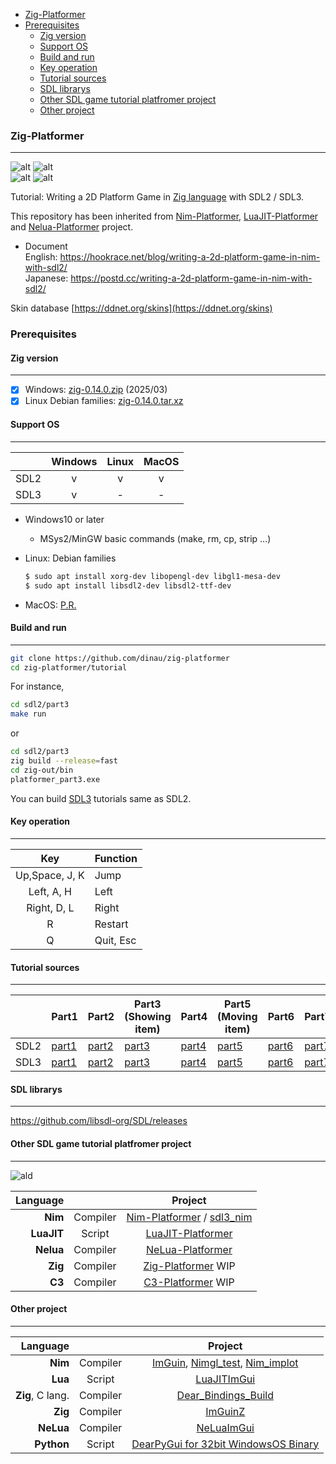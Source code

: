 <!-- START doctoc generated TOC please keep comment here to allow auto update -->
<!-- DON'T EDIT THIS SECTION, INSTEAD RE-RUN doctoc TO UPDATE -->

- [Zig-Platformer](#zig-platformer)
- [Prerequisites](#prerequisites)
  - [Zig version](#zig-version)
  - [Support OS](#support-os)
  - [Build and run](#build-and-run)
  - [Key operation](#key-operation)
  - [Tutorial sources](#tutorial-sources)
  - [SDL librarys](#sdl-librarys)
  - [Other SDL game tutorial platfromer project](#other-sdl-game-tutorial-platfromer-project)
  - [Other project](#other-project)

<!-- END doctoc generated TOC please keep comment here to allow auto update -->

### Zig-Platformer

---

![alt](https://github.com/dinau/zig-platformer/actions/workflows/windows.yml/badge.svg)  ![alt](https://github.com/dinau/zig-platformer/actions/workflows/rel.yml/badge.svg)  
![alt](https://github.com/dinau/zig-platformer/actions/workflows/linux.yml/badge.svg)
![alt](https://github.com/dinau/zig-platformer/actions/workflows/rel_linux.yml/badge.svg)

Tutorial: Writing a 2D Platform Game in [Zig language](https://ziglang.org) with SDL2 / SDL3.

This repository has been inherited from
[Nim-Platformer](https://github.com/def-/nim-platformer), [LuaJIT-Platformer](https://github.com/dinau/luajit-platformer) and [Nelua-Platformer](https://github.com/dinau/nelua-platformer)  project.
   - Document  
   English:  https://hookrace.net/blog/writing-a-2d-platform-game-in-nim-with-sdl2/  
   Japanese: https://postd.cc/writing-a-2d-platform-game-in-nim-with-sdl2/  

Skin database [https://ddnet.org/skins](https://ddnet.org/skins)

### Prerequisites

#### Zig version

---

- [x] Windows:  [zig-0.14.0.zip](https://ziglang.org/builds/zig-windows-x86_64-0.14.0.zip) (2025/03)  
- [x] Linux Debian families: [zig-0.14.0.tar.xz](https://ziglang.org/builds/zig-linux-x86_64-0.14.0.tar.xz)

#### Support OS

---

|      | Windows | Linux | MacOS |
| ---  | :---:   | :---: | :---: |
| SDL2 | v       | v     | v     |
| SDL3 | v       | -     | -     |

- Windows10 or later  
   - MSys2/MinGW basic commands (make, rm, cp, strip ...)
- Linux: Debian families

  ```sh
  $ sudo apt install xorg-dev libopengl-dev libgl1-mesa-dev
  $ sudo apt install libsdl2-dev libsdl2-ttf-dev
  ```
- MacOS: [P.R.](https://github.com/dinau/zig-platformer/pull/1)

#### Build and run 

---

```sh
git clone https://github.com/dinau/zig-platformer
cd zig-platformer/tutorial
```
For instance,

```sh
cd sdl2/part3
make run       
```
or 

```sh
cd sdl2/part3
zig build --release=fast
cd zig-out/bin 
platformer_part3.exe
```

You can build [SDL3](tutorial/sdl3) tutorials same as SDL2.

#### Key operation

---

| Key            | Function  |
| :---:          | :---      |
| Up,Space, J, K | Jump      |
| Left, A, H     | Left      |
| Right, D, L    | Right     |
| R              | Restart   |
| Q              | Quit, Esc |

#### Tutorial sources  

---

[sdl2p1]:https://github.com/dinau/zig-platformer/blob/main/tutorial/sdl2/part1
[sdl2p2]:https://github.com/dinau/zig-platformer/blob/main/tutorial/sdl2/part2
[sdl2p3]:https://github.com/dinau/zig-platformer/blob/main/tutorial/sdl2/part3
[sdl2p4]:https://github.com/dinau/zig-platformer/blob/main/tutorial/sdl2/part4
[sdl2p5]:https://github.com/dinau/zig-platformer/blob/main/tutorial/sdl2/part5
[sdl2p6]:https://github.com/dinau/zig-platformer/blob/main/tutorial/sdl2/part6
[sdl2p7]:https://github.com/dinau/zig-platformer/blob/main/tutorial/sdl2/part7
[sdl2p8]:https://github.com/dinau/zig-platformer/blob/main/tutorial/sdl2/part8
[sdl2p9]:https://github.com/dinau/zig-platformer/blob/main/tutorial/sdl2/part9

[sdl3p1]:https://github.com/dinau/zig-platformer/blob/main/tutorial/sdl3/part1
[sdl3p2]:https://github.com/dinau/zig-platformer/blob/main/tutorial/sdl3/part2
[sdl3p3]:https://github.com/dinau/zig-platformer/blob/main/tutorial/sdl3/part3
[sdl3p4]:https://github.com/dinau/zig-platformer/blob/main/tutorial/sdl3/part4
[sdl3p5]:https://github.com/dinau/zig-platformer/blob/main/tutorial/sdl3/part5
[sdl3p6]:https://github.com/dinau/zig-platformer/blob/main/tutorial/sdl3/part6
[sdl3p7]:https://github.com/dinau/zig-platformer/blob/main/tutorial/sdl3/part7
[sdl3p8]:https://github.com/dinau/zig-platformer/blob/main/tutorial/sdl3/part8
[sdl3p9]:https://github.com/dinau/zig-platformer/blob/main/tutorial/sdl3/part9

|      | Part1           | Part2           | Part3<br> (Showing item) | Part4           | Part5 <br>(Moving item) | Part6           | Part7           | Part8<br>(Almost completed) | Part9 |
|------|-----------------|-----------------|--------------------------|-----------------|-------------------------|-----------------|-----------------|-----------------------------|-------|
| SDL2 | [part1][sdl2p1] | [part2][sdl2p2] | [part3][sdl2p3]          | [part4][sdl2p4] | [part5][sdl2p5]         | [part6][sdl2p6] | [part7][sdl2p7] | [part8][sdl2p8]             | -     |
| SDL3 | [part1][sdl3p1] | [part2][sdl3p2] | [part3][sdl3p3]          | [part4][sdl3p4] | [part5][sdl3p5]         | [part6][sdl3p6] | [part7][sdl3p7] | [part8][sdl3p8]             | -     |

#### SDL librarys

---

https://github.com/libsdl-org/SDL/releases

#### Other SDL game tutorial platfromer project

---

![ald](https://github.com/dinau/luajit-platformer/raw/main/img/platformer-luajit-sdl2.gif)

| Language             |          | Project                                                                                                   |
| -------------------: | :---:    | :----------------------------------------------------------------:                                        |
| **Nim**              | Compiler | [Nim-Platformer](https://github.com/dinau/nim-platformer) / [sdl3_nim](https://github.com/dinau/sdl3_nim) |
| **LuaJIT**           | Script   | [LuaJIT-Platformer](https://github.com/dinau/luajit-platformer)                                           |
| **Nelua**            | Compiler | [NeLua-Platformer](https://github.com/dinau/nelua-platformer)                                             |
| **Zig**              | Compiler | [Zig-Platformer](https://github.com/dinau/zig-platformer) WIP                                             |
| **C3**               | Compiler | [C3-Platformer](https://github.com/dinau/c3-platformer) WIP                                               |

#### Other project

---

| Language             |          | Project                                                                                                                                         |
| -------------------: | :---:    | :----------------------------------------------------------------:                                                                              |
| **Nim**              | Compiler | [ImGuin](https://github.com/dinau/imguin), [Nimgl_test](https://github.com/dinau/nimgl_test), [Nim_implot](https://github.com/dinau/nim_implot) |
| **Lua**              | Script   | [LuaJITImGui](https://github.com/dinau/luajitImGui)                                                                                             |
| **Zig**, C lang.     | Compiler | [Dear_Bindings_Build](https://github.com/dinau/dear_bindings_build)                                                                             |
| **Zig**              | Compiler | [ImGuinZ](https://github.com/dinau/imguinz)                                                                                                     |
| **NeLua**            | Compiler | [NeLuaImGui](https://github.com/dinau/neluaImGui)                                                                                               |
| **Python**           | Script   | [DearPyGui for 32bit WindowsOS Binary](https://github.com/dinau/DearPyGui32/tree/win32)                                                         |
